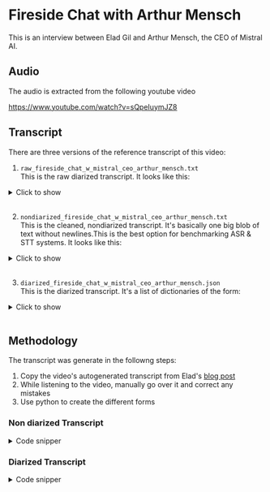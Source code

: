 # Fireside Chat with Arthur Mensch
This is an interview between Elad Gil and Arthur Mensch, the CEO of Mistral AI.
## Audio
The audio is extracted from the following youtube video

https://www.youtube.com/watch?v=sQpeIuymJZ8

## Transcript
There are three versions of the reference transcript of this video:
1. `raw_fireside_chat_w_mistral_ceo_arthur_mensch.txt`<br>
This is the raw diarized transcript.
It looks like this:
<details>
  <summary>Click to show</summary>

    DYLAN FIELD

    Hi everybody. Welcome. Thank you so much for being here.
    I am so glad that we're able to host this at Figma. My name is Dylan Field. I'm the CEO ...

    ELAD GIL

    Oh, thanks. Thanks so much to Figma for hosting us, and thanks everybody for making it today. 

    ARTHUR MENSCH

    Thanks for having mere here ...
</details><br>

2. `nondiarized_fireside_chat_w_mistral_ceo_arthur_mensch.txt`<br>
This is the cleaned, nondiarized transcript. It's basically one big blob of text without newlines.This is the best option for benchmarking ASR & STT systems. It looks like this:
<details>
  <summary>Click to show</summary>
  
    Hi everybody. Welcome. Thank you so much for being here. I am so glad that we're able to host this at Figma. My name is Dylan Field. I'm the CEO and cofounder of ...
</details><br>

3. `diarized_fireside_chat_w_mistral_ceo_arthur_mensch.json`<br>
This is the diarized transcript. It's a list of dictionaries of the form:
<details>
  <summary>Click to show</summary>
  
    [
    {
        "speaker": "DYLAN FIELD",
        "text": "Hi everybody. Welcome. ..."
    },
    ...
    ]
</details><br>

## Methodology
The transcript was generate in the followng steps:

1. Copy the video's autogenerated transcript from Elad's [blog post](https://blog.eladgil.com/p/discussion-w-arthur-mensch-ceo-of)
2. While listening to the video, manually go over it and correct any mistakes
3. Use python to create the different forms
### Non diarized Transcript
<details>
  <summary>Code snipper</summary>
  

    import re
    nondiarized = text.replace("DYLAN FIELD", " ").replace("ELAD GIL", "" ).replace("ARTHUR MENSCH", "")
    nondiarized_no_newlines = re.sub("\n+", " ", nondiarized)
    nondiarized_no_newlines_no_extra_whitespace = re.sub(" +", " ", nondiarized_no_newlines).strip()

    with open("NonDiarized_Fireside_Chat_w_Mistral_CEO,_Arthur_Mensch.txt", "w") as f:
        f.write(nondiarized_no_newlines_no_extra_whitespace)
  
</details>


### Diarized Transcript
<details>
  <summary>Code snipper</summary>

    import re
    import json

    diarized_no_newlines = re.sub(r'\n', ' ', text)
    diarized_no_newlines_no_extra_whitespace = re.sub(" +", " ", diarized_no_newlines).strip()
    split_text = diarized_no_newlines_no_extra_whitespace.replace("DYLAN FIELD ", "<sep> DYLAN FIELD").replace("ELAD GIL ", "<sep>ELAD GIL" ).replace("ARTHUR MENSCH", "<sep>ARTHUR MENSCH").split("<sep>")
    turns = [segment for segment in split_text if segment]
    turns

    speaker_turns = []
    for turn in turns:
        if "DYLAN FIELD" in turn:
            speaker = "DYLAN FIELD"
        elif "ELAD GIL" in turn:
            speaker = "ELAD GIL"
        elif "ARTHUR MENSCH" in turn:
            speaker = "ARTHUR MENSCH"
        else:
            print("Error")

        speaker_turns.append({"speaker": speaker, "text": turn.replace(speaker,"").strip()})

    with open("Diarized_Fireside_Chat_w_Mistral_CEO,_Arthur_Mensch.json", "w") as f:
        json.dump(speaker_turns, f, indent=4)
</details>